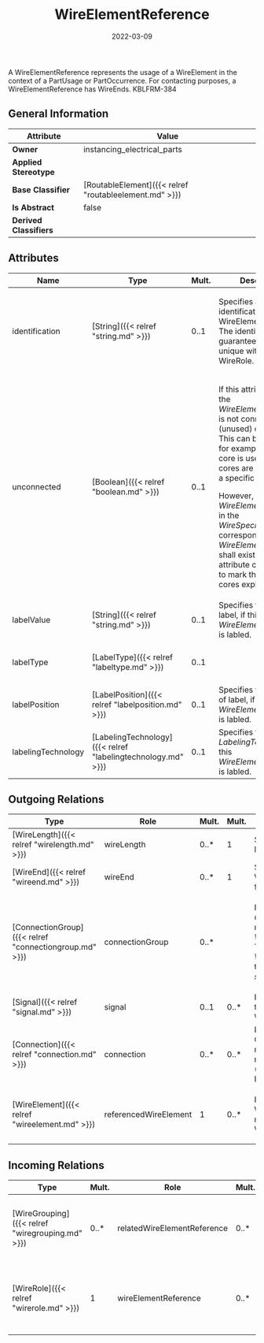 ﻿---
title: WireElementReference
toc: false
type: specs
date: "2022-03-09"
draft: false
specification: VEC
version: 2.0.0
documentType: "Recommendation"
elementType: Class
classes:
  - WireElementReference
menu_name: vec-2.0.0
---
<p> A WireElementReference represents the usage of a WireElement in the context of a PartUsage or PartOccurrence. For contacting purposes, a WireElementReference has WireEnds. KBLFRM-384      </p>

## General Information

| Attribute               | Value |
|-------------------------|-------|
| **Owner**               | instancing_electrical_parts |
| **Applied Stereotype**  |   |
| **Base Classifier**     | [RoutableElement]({{< relref "routableelement.md" >}})<br/>  |
| **Is Abstract**         | false |
| **Derived Classifiers** |   |

## Attributes
|  Name  |  Type  |  Mult.  |  Description  |  Owning Classifier  |
|--------|--------|---------|---------------|--------------|
|identification | [String]({{< relref "string.md" >}}) | 0..1 | <p> Specifies a unique identification of the WireElementReference. The identification is guaranteed to be unique within the WireRole.      </p> | [WireElementReference]({{< relref "wireelementreference.md" >}}) |
|unconnected | [Boolean]({{< relref "boolean.md" >}}) | 0..1 | <p> If this attribute is <i>true</i>, the <i>WireElementReference</i> is not connected (unused) on purpose. This can be the case for example if a multi core is used, but not all cores are necessary in a specific situation.      </p>      <p> However, for all <i>WireElements</i> defined in the <i>WireSpecification</i> a corresponding <i>WireElementReference</i> shall exist. This attribute can be used to mark these unused cores explicitly.      </p> | [WireElementReference]({{< relref "wireelementreference.md" >}}) |
|labelValue | [String]({{< relref "string.md" >}}) | 0..1 | Specifies the value of label, if this <i>WireElementReference</i> is labled. | [WireElementReference]({{< relref "wireelementreference.md" >}}) |
|labelType | [LabelType]({{< relref "labeltype.md" >}}) | 0..1 |  | [WireElementReference]({{< relref "wireelementreference.md" >}}) |
|labelPosition | [LabelPosition]({{< relref "labelposition.md" >}}) | 0..1 | Specifies the position of label, if this <i>WireElementReference</i> is labled. | [WireElementReference]({{< relref "wireelementreference.md" >}}) |
|labelingTechnology | [LabelingTechnology]({{< relref "labelingtechnology.md" >}}) | 0..1 | Specifies the used <i>LabelingTechnology</i>, if this <i>WireElementReference</i> is labled. | [WireElementReference]({{< relref "wireelementreference.md" >}}) |

## Outgoing Relations
|    Type  |   Role   |   Mult.   |   Mult.   |   Description   |
|----------|----------|-----------|-----------|-----------------|
| [WireLength]({{< relref "wirelength.md" >}}) | wireLength | 0..* | 1 | Specifies the different length of a wire. |
| [WireEnd]({{< relref "wireend.md" >}}) | wireEnd | 0..* | 1 | Specifies the ends of the WireElementReference for contacting purposes. |
| [ConnectionGroup]({{< relref "connectiongroup.md" >}}) | connectionGroup | 0..* |  | <p> References the <i>ConnectionGroup</i> that is realized by this <i>WireElementReference.</i> This applies normally to <i>WireElementReference </i>that have <i>subWireElements</i>.      </p> |
| [Signal]({{< relref "signal.md" >}}) | signal | 0..1 | 0..* | References the signal that is transmitted by the WireElementReference. |
| [Connection]({{< relref "connection.md" >}}) | connection | 0..* | 0..* | References the Connection that is realized by the referenced WireElement (WireElementReference). KBLFRM-341 |
| [WireElement]({{< relref "wireelement.md" >}}) | referencedWireElement | 1 | 0..* | <p> References the WireElement that is represented by the WireElementReference.      </p> |
##  Incoming Relations
|    Type  |   Mult.  |   Role    |   Mult.   |   Description  |
|----------|----------|-----------|-----------|----------------|
| [WireGrouping]({{< relref "wiregrouping.md" >}}) | 0..* | relatedWireElementReference | 0..* | <p> References the concrete wire elements (<i>WireElementReference</i>) that are grouped by the WireGrouping.      </p> |
| [WireRole]({{< relref "wirerole.md" >}}) | 1 | wireElementReference | 0..* | Specifies the WireElementReferences used in the WireRole. For multi core wires more than one WireElementReference is needed. |
